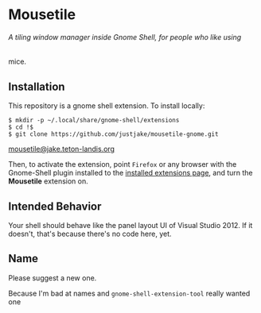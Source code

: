 # Mousetile

###### A tiling window manager inside Gnome Shell, for people who like using
mice.

## Installation

This repository is a gnome shell extension. To install locally:

    $ mkdir -p ~/.local/share/gnome-shell/extensions
    $ cd !$
    $ git clone https://github.com/justjake/mousetile-gnome.git
mousetile@jake.teton-landis.org

Then, to activate the extension, point `Firefox` or any browser with
the Gnome-Shell plugin installed to the [installed extensions
page](https://extensions.gnome.org/local/), and turn the **Mousetile**
extension on.

## Intended Behavior

Your shell should behave like the panel layout UI of Visual Studio
2012. If it doesn't, that's because there's no code here, yet.

## Name

Please suggest a new one.

Because I'm bad at names and `gnome-shell-extension-tool` really wanted
one
